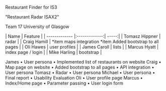 Restaurant Finder for IS3

"Restaurant Radar ISAX2"

Team 17
University of Glasgow

| Name | Feature |
| ------------- |:-------------:| -----:|
| Tomasz Hippner | radar |
| Craig Hamill | *item maps integration *item Added bootstrap to all pages |
| Oli Hawes | user profiles |
| James Caroll | lists |
| Marcus Hyatt | index page / login |
| Mike Harling | bootstrap |



James
•	User persona
•	Implemented list of restaurants on website
Craig
•	Map page on website
•	Added bootstrap to all pages
•	API integration
•	User persona
Tomasz
•	Radar
•	User persona
Michael
•	User persona
•	Final report
•	Usability Evaluation
Oli
•	User profile page
Marcus
•	Index/Home page
•	Parameter passing
•	User login form

